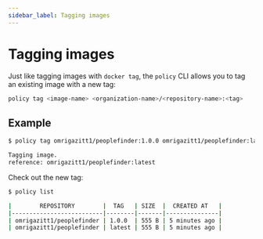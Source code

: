 ```yaml
---
sidebar_label: Tagging images
---
```


# Tagging images

Just like tagging images with `docker tag`, the `policy` CLI allows you to tag an existing image 
with a new tag:

```bash
policy tag <image-name> <organization-name>/<repository-name>:<tag>
```

## Example

```bash
$ policy tag omrigazitt1/peoplefinder:1.0.0 omrigazitt1/peoplefinder:latest

Tagging image.
reference: omrigazitt1/peoplefinder:latest
```

Check out the new tag:

```bash
$ policy list

|        REPOSITORY        |  TAG   | SIZE  |  CREATED AT   |
|--------------------------|--------|-------|---------------|
| omrigazitt1/peoplefinder | 1.0.0  | 555 B | 5 minutes ago |
| omrigazitt1/peoplefinder | latest | 555 B | 5 minutes ago |
```